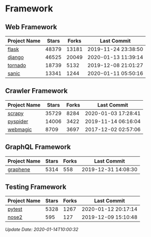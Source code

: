 # Framework

## Web Framework

| Project Name | Stars | Forks | Last Commit |
| ------------ | ----- | ----- | ----------- |
| [flask](https://github.com/pallets/flask) | 48379 | 13181 | 2019-11-24 23:38:50 |
| [django](https://github.com/django/django) | 46525 | 20049 | 2020-01-13 11:39:14 |
| [tornado](https://github.com/tornadoweb/tornado) | 18739 | 5132 | 2019-12-08 21:01:27 |
| [sanic](https://github.com/huge-success/sanic) | 13341 | 1244 | 2020-01-11 05:50:16 |

## Crawler Framework

| Project Name | Stars | Forks | Last Commit |
| ------------ | ----- | ----- | ----------- |
| [scrapy](https://github.com/scrapy/scrapy) | 35729 | 8284 | 2020-01-03 17:28:41 |
| [pyspider](https://github.com/binux/pyspider) | 14006 | 3422 | 2019-11-14 06:16:04 |
| [webmagic](https://github.com/code4craft/webmagic) | 8709 | 3697 | 2017-12-02 02:57:06 |

## GraphQL Framework

| Project Name | Stars | Forks | Last Commit |
| ------------ | ----- | ----- | ----------- |
| [graphene](https://github.com/graphql-python/graphene) | 5314 | 558 | 2019-12-31 14:08:30 |

## Testing Framework

| Project Name | Stars | Forks | Last Commit |
| ------------ | ----- | ----- | ----------- |
| [pytest](https://github.com/pytest-dev/pytest) | 5328 | 1267 | 2020-01-12 20:17:14 |
| [nose2](https://github.com/nose-devs/nose2) | 595 | 127 | 2019-12-09 15:10:48 |

*Update Date: 2020-01-14T10:00:32*